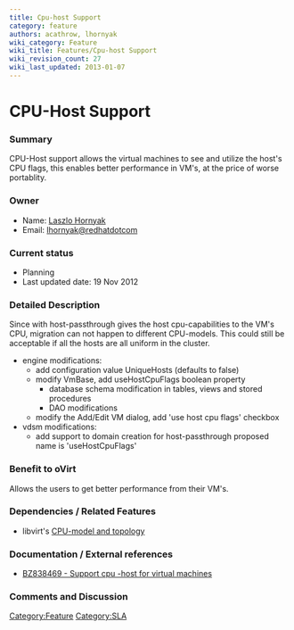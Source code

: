 ```yaml
---
title: Cpu-host Support
category: feature
authors: acathrow, lhornyak
wiki_category: Feature
wiki_title: Features/Cpu-host Support
wiki_revision_count: 27
wiki_last_updated: 2013-01-07
---
```


# CPU-Host Support

### Summary

CPU-Host support allows the virtual machines to see and utilize the host's CPU flags, this enables better performance in VM's, at the price of worse portablity.

### Owner

*   Name: [ Laszlo Hornyak](User:Lhornyak)
*   Email: <lhornyak@redhatdotcom>

### Current status

*   Planning
*   Last updated date: 19 Nov 2012

### Detailed Description

Since with host-passthrough gives the host cpu-capabilities to the VM's CPU, migration can not happen to different CPU-models. This could still be acceptable if all the hosts are all uniform in the cluster.

*   engine modifications:
    -   add configuration value UniqueHosts (defaults to false)
    -   modify VmBase, add useHostCpuFlags boolean property
        -   database schema modification in tables, views and stored procedures
        -   DAO modifications
    -   modify the Add/Edit VM dialog, add 'use host cpu flags' checkbox
*   vdsm modifications:
    -   add support to domain creation for host-passthrough proposed name is 'useHostCpuFlags'

### Benefit to oVirt

Allows the users to get better performance from their VM's.

### Dependencies / Related Features

*   libvirt's [CPU-model and topology](http://libvirt.org/formatdomain.html#elementsCPU)

### Documentation / External references

*   [BZ838469 - Support cpu -host for virtual machines](https://bugzilla.redhat.com/show_bug.cgi?id=838469)

### Comments and Discussion

<Category:Feature> <Category:SLA>
